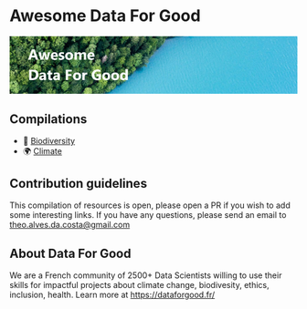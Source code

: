 # Awesome Data For Good
![](assets/readme.png)

## Compilations
- 🐳 [Biodiversity](/biodiversity.md)
- 🌍 [Climate](/climate.md)


## Contribution guidelines
This compilation of resources is open, please open a PR if you wish to add some interesting links. If you have any questions, please send an email to theo.alves.da.costa@gmail.com

## About Data For Good
We are a French community of 2500+ Data Scientists willing to use their skills for impactful projects about climate change, biodivesity, ethics, inclusion, health. 
Learn more at https://dataforgood.fr/
